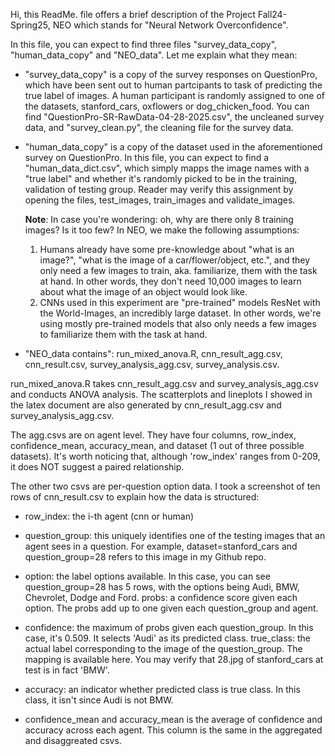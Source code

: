 Hi, this ReadMe. file offers a brief description of the Project Fall24-Spring25, NEO which stands for "Neural Network Overconfidence".

In this file, you can expect to find three files "survey_data_copy", "human_data_copy" and "NEO_data". Let me explain what they mean:

- "survey_data_copy" is a copy of the survey responses on QuestionPro, which have been sent out to human partcipants to task of predicting the true label of images. A human participant is randomly assigned to one of the datasets, stanford_cars, oxflowers or dog_chicken_food. You can find "QuestionPro-SR-RawData-04-28-2025.csv", the uncleaned survey data, and "survey_clean.py", the cleaning file for the survey data.

- "human_data_copy" is a copy of the dataset used in the aforementioned survey on QuestionPro. In this file, you can expect to find a "human_data_dict.csv", which simply mapps the image names with a "true label" and whether it's randomly picked to be in the training, validation of testing group. Reader may verify this assignment by opening the files, test_images, train_images and validate_images.

    **Note**: In case you're wondering: oh, why are there only 8 training images? Is it too few? In NEO, we make the following assumptions:
    1. Humans already have some pre-knowledge about "what is an image?", "what is the image of a car/flower/object, etc.", and they only need a few images to train, aka. familiarize, them with the task at hand. In other words, they don't need 10,000 images to learn about what the image of an object would look like.
    2. CNNs used in this experiment are "pre-trained" models ResNet with the World-Images, an incredibly large dataset. In other words, we're using mostly pre-trained models that also only needs a few images to familiarize them with the task at hand.

- "NEO_data contains": run_mixed_anova.R, cnn_result_agg.csv, cnn_result.csv, survey_analysis_agg.csv, survey_analysis.csv.

run_mixed_anova.R takes cnn_result_agg.csv and survey_analysis_agg.csv and conducts ANOVA analysis. The scatterplots and lineplots I showed in the latex document are also generated by cnn_result_agg.csv and survey_analysis_agg.csv.

The agg.csvs are on agent level. They have four columns, row_index, confidence_mean, accuracy_mean, and dataset (1 out of three possible datasets). It's worth noticing that, although 'row_index' ranges from 0-209, it does NOT suggest a paired relationship. 

The other two csvs are per-question option data. I took a screenshot of ten rows of cnn_result.csv to explain how the data is structured:

- row_index: the i-th agent (cnn or human)
- question_group: this uniquely identifies one of the testing images that an agent sees in a question. For example, dataset=stanford_cars and question_group=28 refers to this image in my Github repo. 
- option: the label options available. In this case, you can see question_group=28 has 5 rows, with the options being Audi, BMW, Chevrolet, Dodge and Ford.
probs: a confidence score given each option. The probs add up to one given each question_group and agent.
- confidence: the maximum of probs given each question_group. In this case, it's 0.509. It selects 'Audi' as its predicted class.
true_class: the actual label corresponding to the image of the question_group. The mapping is available here. You may verify that 28.jpg of stanford_cars at test is in fact 'BMW'.
- accuracy: an indicator whether predicted class is true class. In this class, it isn't since Audi is not BMW. 

- confidence_mean and accuracy_mean is the average of confidence and accuracy across each agent. This column is the same in the aggregated and disaggreated csvs.